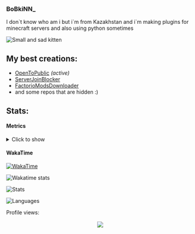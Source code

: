 ### BoBkiNN_

I don\`t know who am i but i\`m from Kazakhstan and i`m making plugins
for minecraft servers and also using python sometimes

<img
  src="https://media.discordapp.net/attachments/1004083590470041691/1004084772542369822/2gA_VxD_E8o.jpg"
  alt="Small and sad kitten"
/>

## My best creations:
- [OpenToPublic](https://github.com/BoBkiNN/OpenToPublic) _(active)_
- [ServerJoinBlocker](https://github.com/BoBkiNN/ServerJoinBlocker)
- [FactorioModsDownloader](https://github.com/BoBkiNN/FactorioModsDownloader)
- and some repos that are hidden :)

## Stats:
#### Metrics
<details><summary>Click to show</summary>

![Metrics](/github-metrics.svg)

</details>

#### WakaTime
[![WakaTime](https://wakatime.com/badge/user/05ad92d2-18a4-4f80-8305-17a666c54f2d.svg)](https://wakatime.com/@BoBkiNN_)

<img
  src="https://wakatime.com/share/@BoBkiNN_/f5c80ca5-832f-44a8-b136-dacc1e5d7ce3.svg"
  alt="Wakatime stats"
  width=500
/>

![Stats](https://github-readme-stats.vercel.app/api?username=BoBkiNN&show_icons=true&icon_color=333333&bg_color=50,e3d917,17e391&title_color=222222&text_color=333333&border_radius=10&count_private=True&include_all_commits=true)

![Languages](https://github-readme-stats.vercel.app/api/top-langs/?username=BoBkiNN&layout=compact&theme=aura_dark)
<p>Profile views:</p>
<p align="center"><img align="center" src="https://profile-counter.glitch.me/{BoBkiNN}/count.svg" /></p> 
